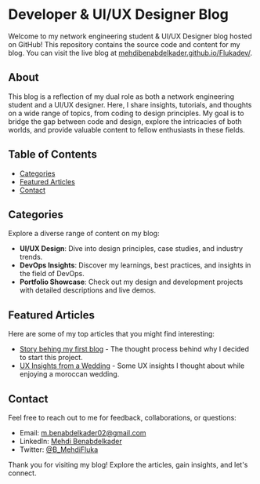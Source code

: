 # Developer & UI/UX Designer Blog

Welcome to my network engineering student & UI/UX Designer blog hosted on GitHub! This repository contains the source code and content for my blog. You can visit the live blog at [mehdibenabdelkader.github.io/Flukadev/](https://mehdibenabdelkader.github.io/Flukadev/).

## About

This blog is a reflection of my dual role as both a network engineering student and a UI/UX designer. Here, I share insights, tutorials, and thoughts on a wide range of topics, from coding to design principles. My goal is to bridge the gap between code and design, explore the intricacies of both worlds, and provide valuable content to fellow enthusiasts in these fields.

## Table of Contents

- [Categories](#categories)
- [Featured Articles](#featured-articles)
- [Contact](#contact)

## Categories

Explore a diverse range of content on my blog:

- **UI/UX Design**: Dive into design principles, case studies, and industry trends.
- **DevOps Insights**: Discover my learnings, best practices, and insights in the field of DevOps.
- **Portfolio Showcase**: Check out my design and development projects with detailed descriptions and live demos.

## Featured Articles

Here are some of my top articles that you might find interesting:

- [Story behing my first blog](https://mehdibenabdelkader.github.io/Flukadev/blog/myfirstblogpost/) - The thought process behind why I decided to start this project.
- [UX Insights from a Wedding](https://mehdibenabdelkader.github.io/Flukadev/blog/uxtipsfromawedding/) - Some UX insights I thought about while enjoying a moroccan wedding.

## Contact

Feel free to reach out to me for feedback, collaborations, or questions:

- Email: [m.benabdelkader02@gmail.com](mailto:m.benabdelkader02@gmail.com)
- LinkedIn: [Mehdi Benabdelkader](https://www.linkedin.com/in/mehdi-benabdelkader-059614224/)
- Twitter: [@B_MehdiFluka](https://twitter.com/B_MehdiFluka)

Thank you for visiting my blog! Explore the articles, gain insights, and let's connect.
